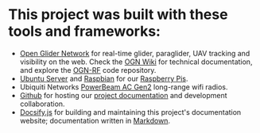 # This project was built with these tools and frameworks:

- [Open Glider Network](https://www.glidernet.org/) for real-time  glider, paraglider, UAV tracking and visibility on the web. Check the [OGN Wiki](http://wiki.glidernet.org/start) for technical documentation, and explore the [OGN-RF](https://github.com/glidernet/ogn-rf) code repository.
- [Ubuntu Server](https://ubuntu.com/download/iot/raspberry-pi-2-3) and [Raspbian](https://www.raspberrypi.org/downloads/raspbian/) for our [Raspberry Pis](https://www.raspberrypi.org/products/).
- Ubiquiti Networks [PowerBeam AC Gen2](https://www.ui.com/airmax/powerbeam-ac-gen2/) long-range wifi radios.
- [Github](https://www.github.com/) for hosting our [project documentation](https://github.com/beforeyouknowit/vsa-flarm-relay-docs) and development collaboration.
- [Docsify.js](https://docsify.js.org/) for building and maintaining this project's documentation website; documentation written in [Markdown](https://en.wikipedia.org/wiki/Markdown).
